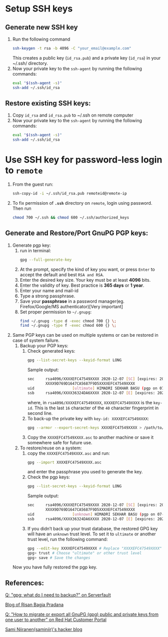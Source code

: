 # Setup SSH keys
## Generate new SSH key
1. Run the following command
    ```bash
    ssh-keygen -t rsa -b 4096 -C "your_email@example.com"
    ```
    This creates a public key (`id_rsa.pub`) and a private key (`id_rsa`) in your ~/.ssh/ directory.
2. Now your private key to the `ssh-agent` by running the following commands:
    ```bash
    eval "$(ssh-agent -s)"
    ssh-add ~/.ssh/id_rsa
    ```
## Restore existing SSH keys:
1. Copy `id_rsa` and `id_rsa.pub` to ~/.ssh on remote computer
2. Now your private key to the `ssh-agent` by running the following commands:
    ```bash
    eval "$(ssh-agent -s)"
    ssh-add ~/.ssh/id_rsa
    ```
# Use SSH key for password-less login to `remote`
1. From the guest run:
    ```bash
    ssh-copy-id -i ~/.ssh/id_rsa.pub remoteid@remote-ip
    ```
2. To fix permission of **`.ssh`** directory on `remote`, login using password. Then run
    ```bash
    chmod 700 ~/.ssh && chmod 600 ~/.ssh/authorized_keys
    ```

## Generate and Restore/Port GnuPG PGP keys:

1. Generate pgp key:
    1. run in terminal:
        ```bash
        gpg --full-generate-key
        ```
    2. At the prompt, specify the kind of key you want, or press `Enter` to accept the default and best `RSA and RSA`.
    3. Enter the desired key size. Your key must be at least **4096** bits.
    4. Enter the validity of key. Best practice is **365 days** or **1 year**.
    5. Enter your name and mail-id
    6. Type a strong passphrase.
    7. Save your **passphrase** in a password manager(eg. Firefox/Google/MS authenticator)[Very important]
    8. Set proper permission to `~/.gnupg`:
        ```bash
        find ~/.gnupg -type d -exec chmod 700 {} \;
        find ~/.gnupg -type f -exec chmod 600 {} \;
        ```
2. Same PGP keys can be used on multiple systems or can be restored in case of system failure.
    1. Backup your PGP keys:
        1. Check generated keys:
            ```bash
            gpg --list-secret-keys --keyid-format LONG
            ```
            Sample output:
            ```bash
            sec     rsa4096/XXXXEFC47549XXXX 2020-12-07 [SC] [expires: 2022-01-01]
                    XXXX9D769D1647CA5687F9D5XXXXEFC47549XXXX
            uid                 [ultimate] HIMADRI SEKHAR BASU (pgp on 07-12-2020) <hsb10@iitbbs.ac.in>
            ssb     rsa4096/XXXX36324DA6XXXX 2020-12-07 [E] [expires: 2022-01-01]
            ```
            where, in `rsa4096/XXXXEFC47549XXXX`, `XXXXEFC47549XXXX` is the `key-id`. This is the last `16` character of the `40` character fingerprint in second line.
        2. To back-up the private key with `key-id: XXXXEFC47549XXXX`:
            ```bash
            gpg --armor --export-secret-keys XXXXEFC47549XXXX > /path/to/key/XXXXEFC47549XXXX.asc
            ```
        3. Copy the `XXXXEFC47549XXXX.asc` to another machine or save it somewhere safe for future use.
    2. To restore/reuse on a system:
        1. copy the `XXXXEFC47549XXXX.asc` and run:
           ```bash
           gpg --import XXXXEFC47549XXXX.asc
           ```
           and enter the passphrase you used to generate the key.
        2. Check the pgp keys:
            ```bash
            gpg --list-secret-keys --keyid-format LONG
            ```
            Sample output:
            ```bash
            sec     rsa4096/XXXXEFC47549XXXX 2020-12-07 [SC] [expires: 2022-01-01]
                    XXXX9D769D1647CA5687F9D5XXXXEFC47549XXXX
            uid                 [unknown] HIMADRI SEKHAR BASU (pgp on 07-12-2020) <hsb10@iitbbs.ac.in>
            ssb     rsa4096/XXXX36324DA6XXXX 2020-12-07 [E] [expires: 2022-01-01]
            ```
        3. If you didn’t back up your trust database, the restored GPG key will have an `unknown` trust level. To set it to `ultimate` or another trust level, run the following command:
            ```bash
            gpg --edit-key XXXXEFC47549XXXX # Replace "XXXXEFC47549XXXX" with yours
            gpg> trust # Choose "ultimate" or other trust level
            gpg> save # Save the changes
            ```
    Now you have fully restored the pgp key.
    
## References:

[Q: "gpg: what do I need to backup?" on Serverfault](https://serverfault.com/questions/86048/gpg-what-do-i-need-to-backup/1040984#1040984)

[Blog of Risan Bagja Pradana](https://risanb.com/code/backup-restore-gpg-key)

[Q: "How to migrate or export all GnuPG (gpg) public and private keys from one user to another" on Red Hat Customer Portal](https://access.redhat.com/solutions/2115511)

[Sami Niiranen(saminiir)'s hacker blog](https://www.saminiir.com/paper-storage-and-recovery-of-gpg-keys)